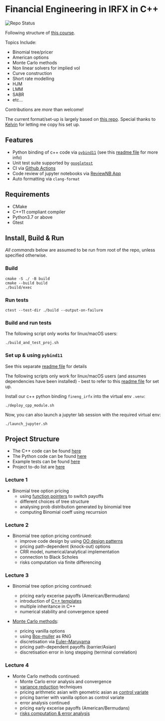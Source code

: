 # Financial Engineering in IRFX in C++

![Repo Status](https://github.com/ccjeremylo/FinEng-in-IRFX/actions/workflows/cpp-ubuntu.yml/badge.svg?branch=main)

Following structure of [this course](https://www.city.ac.uk/prospective-students/courses/short-courses/financial-engineering-in-interest-rates-and-fx-cplusplus-applications-in-quantitative-finance). <br />

Topics Include:

- Binomial tree/pricer
- American options
- Monte Carlo methods
- Non linear solvers for implied vol
- Curve construction
- Short rate modelling
- HJM
- LMM
- SABR
- etc... <br />
  
Contributions are *more* than welcome! <br />

The current format/set-up is largely based on [this repo](https://github.com/KYLChiu/ExoticMonteCarloEngine/tree/master). Special thanks to [Kelvin](https://github.com/KYLChiu) for letting me copy his set up.

## Features

- Python binding of c++ code via [```pybind11```](https://github.com/pybind/pybind11) (see this [readme file](https://github.com/ccjeremylo/FinEng-in-IRFX/blob/main/src/pybind_example/README.md) for more info)
- Unit test suite supported by [```googletest```](https://github.com/google/googletest)
- CI via [Github Actions](https://github.com/features/actions)
- Code review of jupyter notebooks via [ReviewNB App](https://github.com/apps/review-notebook-app)
- Auto formatting via ```clang-format```

## Requirements

- CMake
- C++11 compliant compiler
- Python3.7 or above
- Gtest

## Install, Build & Run

*All commands* below are assumed to be run from root of the repo, unless specified otherwise.

### Build

```
cmake -S ./ -B build
cmake --build build
./build/exec
```

### Run tests

```
ctest --test-dir ./build --output-on-failure
```

### Build and run tests

The following script only works for linux/macOS users:

```
./build_and_test_proj.sh
```

### Set up & using ```pybind11```

See this separate [readme file](https://github.com/ccjeremylo/FinEng-in-IRFX/blob/main/src/pybind_example/README.md) for details <br />

The following scripts only work for linux/macOS users (and assumes dependencies have been installed) - best to refer to this [readme file](https://github.com/ccjeremylo/FinEng-in-IRFX/blob/main/src/pybind_example/README.md) for set up. <br />

Install our c++ python binding ```fineng_irfx``` into the virtual env ```.venv```:

```
./deploy_cpp_module.sh
```

Now, you can also launch a jupyter lab session with the required virtual env:

```
./launch_jupyter.sh
```

## Project Structure

- The C++ code can be found [here](https://github.com/ccjeremylo/FinEng-in-IRFX/tree/main/src)
- The Python code can be found [here](https://github.com/ccjeremylo/FinEng-in-IRFX/tree/main/src/python)
- Example tests can be found [here](https://github.com/ccjeremylo/FinEng-in-IRFX/tree/main/tests)
- Project to-do list are [here](https://github.com/ccjeremylo/FinEng-in-IRFX/issues)

### Lecture 1

- Binomial tree option pricing
  - using [function pointers](https://en.wikipedia.org/wiki/Function_pointer) to switch payoffs
  - different choices of tree structure
  - analysing prob distribution generated by binomial tree
  - computing Binomial coeff using recurrsion

### Lecture 2

- Binomial tree option pricing continued:
  - improve code design by using [OO design patterns](https://refactoring.guru/design-patterns)
  - pricing path-dependent (knock-out) options
  - CRR model, numerical/analytical implementation
  - connection to Black Scholes
  - risks computation via finite differencing

### Lecture 3

- Binomial tree option pricing continued:
  - pricing early excerise payoffs (American/Bermudans)
  - introduction of [C++ templates](https://en.wikipedia.org/wiki/Template_(C%2B%2B))
  - multiple inheritance in C++
  - numerical stability and convergence speed

- [Monte Carlo methods](https://people.maths.ox.ac.uk/gilesm/mc/):
  - pricing vanilla options
  - using [Box-muller](https://en.wikipedia.org/wiki/Box%E2%80%93Muller_transform) as RNG
  - discretisation via [Euler–Maruyama](https://en.wikipedia.org/wiki/Euler%E2%80%93Maruyama_method)
  - pricing path-dependent payoffs (barrier/Asian)
  - discretisation error in long stepping (terminal correlation)

### Lecture 4

- Monte Carlo methods continued:
  - Monte Carlo error analysis and convergence
  - [variance reduction](https://en.wikipedia.org/wiki/Variance_reduction) techniques
  - pricing arithmetic asian with geometric asian as [control variate](https://en.wikipedia.org/wiki/Control_variates)
  - pricing barrier with vanilla option as control variate
  - error analysis continued
  - pricing early excerise payoffs (American/Bermudans)
  - [risks computation & error analysis](https://people.maths.ox.ac.uk/gilesm/mc/module_2/module_2_2.pdf)
